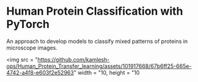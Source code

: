 # Human Protein Classification with PyTorch

An approach to develop models to classify mixed patterns of proteins in microscope images.

<img src = "https://github.com/kamlesh-ops/Human_Protein_Transfer_learning/assets/101917668/67b6ff25-665e-4742-a4f8-e603f2e52963" width = "10, height = "10
>
